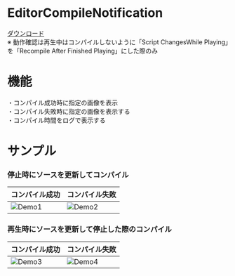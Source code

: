 # EditorCompileNotification
[ダウンロード](https://github.com/Isshi-777/EditorCompileNotification/releases/tag/ver1.0.0)  
※ 動作確認は再生中はコンパイルしないように「Script ChangesWhile Playing」を「Recompile After Finished Playing」にした際のみ

# 機能
・コンパイル成功時に指定の画像を表示  
・コンパイル失敗時に指定の画像を表示する  
・コンパイル時間をログで表示する  

# サンプル
### 停止時にソースを更新してコンパイル
| コンパイル成功  | コンパイル失敗 |
| ------------- | ------------- |
| ![Demo1](https://github.com/user-attachments/assets/15835801-7bda-43b5-aeed-192e8074a3d6) | ![Demo2](https://github.com/user-attachments/assets/f642bd9b-46b9-4e67-84c2-cfd6811afac8) |

### 再生時にソースを更新して停止した際のコンパイル
| コンパイル成功  | コンパイル失敗 |
| ------------- | ------------- |
| ![Demo3](https://github.com/user-attachments/assets/f137c718-8527-4bd4-a711-f957b2dd3f35) | ![Demo4](https://github.com/user-attachments/assets/2671db3d-f210-445e-8a94-3a204351f1d0) |
